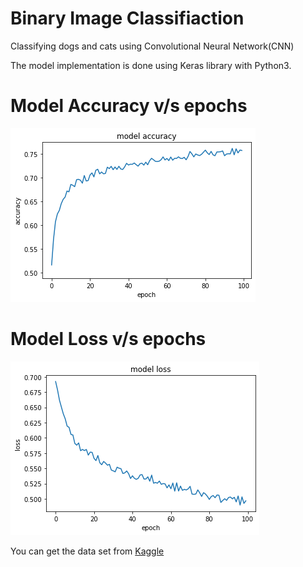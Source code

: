 # Binary Image Classifiaction
Classifying dogs and cats using Convolutional Neural Network(CNN)

The model implementation is done using Keras library with Python3.


# Model Accuracy v/s epochs
![](model_accuracy.png)

# Model Loss v/s epochs
![](model_loss.png)


You can get the data set from [Kaggle](https://www.kaggle.com/c/dogs-vs-cats-redux-kernels-edition/data)
